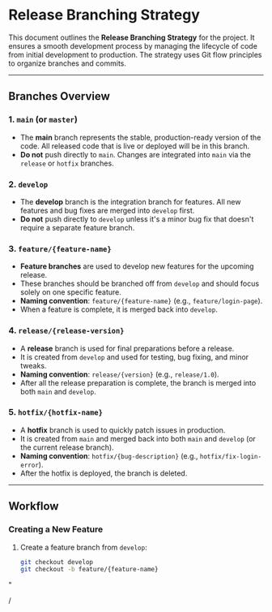 # Release Branching Strategy

This document outlines the **Release Branching Strategy** for the project. It ensures a smooth development process by managing the lifecycle of code from initial development to production. The strategy uses Git flow principles to organize branches and commits.

---

## Branches Overview

### 1. `main` (or `master`)
- The **main** branch represents the stable, production-ready version of the code. All released code that is live or deployed will be in this branch.
- **Do not** push directly to `main`. Changes are integrated into `main` via the `release` or `hotfix` branches.

### 2. `develop`
- The **develop** branch is the integration branch for features. All new features and bug fixes are merged into `develop` first.
- **Do not** push directly to `develop` unless it's a minor bug fix that doesn't require a separate feature branch.

### 3. `feature/{feature-name}`
- **Feature branches** are used to develop new features for the upcoming release.
- These branches should be branched off from `develop` and should focus solely on one specific feature.
- **Naming convention**: `feature/{feature-name}` (e.g., `feature/login-page`).
- When a feature is complete, it is merged back into `develop`.

### 4. `release/{release-version}`
- A **release** branch is used for final preparations before a release.
- It is created from `develop` and used for testing, bug fixing, and minor tweaks.
- **Naming convention**: `release/{version}` (e.g., `release/1.0`).
- After all the release preparation is complete, the branch is merged into both `main` and `develop`.

### 5. `hotfix/{hotfix-name}`
- A **hotfix** branch is used to quickly patch issues in production.
- It is created from `main` and merged back into both `main` and `develop` (or the current release branch).
- **Naming convention**: `hotfix/{bug-description}` (e.g., `hotfix/fix-login-error`).
- After the hotfix is deployed, the branch is deleted.

---

## Workflow

### Creating a New Feature
1. Create a feature branch from `develop`:
   ```bash
   git checkout develop
   git checkout -b feature/{feature-name}
"

/
